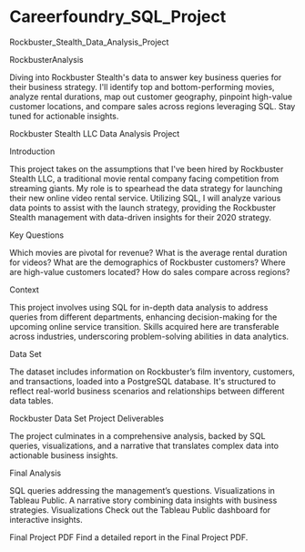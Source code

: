 # Careerfoundry_SQL_Project
Rockbuster_Stealth_Data_Analysis_Project 


RockbusterAnalysis

Diving into Rockbuster Stealth's data to answer key business queries for their business strategy. I'll identify top and bottom-performing movies, analyze rental durations, map out customer geography, pinpoint high-value customer locations, and compare sales across regions leveraging SQL. Stay tuned for actionable insights.

Rockbuster Stealth LLC Data Analysis Project

Introduction

This project takes on the assumptions that I've been hired by Rockbuster Stealth LLC, a traditional movie rental company facing competition from streaming giants. My role is to spearhead the data strategy for launching their new online video rental service. Utilizing SQL, I will analyze various data points to assist with the launch strategy, providing the Rockbuster Stealth management with data-driven insights for their 2020 strategy.

Key Questions

Which movies are pivotal for revenue?
What is the average rental duration for videos?
What are the demographics of Rockbuster customers?
Where are high-value customers located?
How do sales compare across regions?


Context

This project involves using SQL for in-depth data analysis to address queries from different departments, enhancing decision-making for the upcoming online service transition. Skills acquired here are transferable across industries, underscoring problem-solving abilities in data analytics.

Data Set

The dataset includes information on Rockbuster’s film inventory, customers, and transactions, loaded into a PostgreSQL database. It's structured to reflect real-world business scenarios and relationships between different data tables.

Rockbuster Data Set Project Deliverables

The project culminates in a comprehensive analysis, backed by SQL queries, visualizations, and a narrative that translates complex data into actionable business insights.

Final Analysis

SQL queries addressing the management’s questions.
Visualizations in Tableau Public.
A narrative story combining data insights with business strategies.
Visualizations
Check out the Tableau Public dashboard for interactive insights.

Final Project PDF
Find a detailed report in the Final Project PDF.

